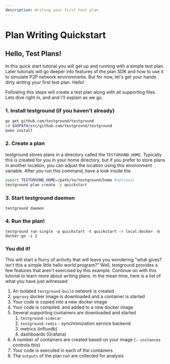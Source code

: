 ```yaml
---
description: Writing your first test plan
---
```


# Plan Writing Quickstart

## Hello, Test Plans!

In this quick start tutorial you will get up and running with a simple test plan. Later tutorials will go deeper into features of the plan SDK and how to use it to simulate P2P network environments. But for now, let's get your hands dirty writing your first test plan. Hello!

Following this steps will create a test plan along with all supporting files. Lets dive right in, and and I'll explain as we go.

### 1. Install testground \(if you haven't already\)

```bash
go get github.com/testground/testground
cd $GOPATH/src/github.com/testground/testground
make install
```

### 2. Create a plan

testground stores plans in a directory called the `TESTGROUND_HOME`. Typically this is created for you in your home directory, but if you prefer to store plans in another location, you can adjust the location using this environment variable. After you run this command, have a look inside the 

```bash
export TESTGROUND_HOME=/path/to/testground/home #optional
testground plan create -p quickstart
```

### 3. Start testground daemon

```text
testground daemon
```

### 4. Run the plan!

```text
testground run single -p quickstart -t quickstart -r local:docker -b docker:go -i 1
```

### You did it!

This will start a flurry of activity that will leave you wondering "what gives? isn't this a simple little hello world program?" Well, testground provides a few features that aren't  exercised by this example. Continue on with this tutorial to learn more about writing plans. In the mean time, here is a list of what you have just witnessed:

1. An isolated `testground-build` network is created
2. `goproxy` docker image is downloaded and a container is started
3. Your code is copied into a new docker image
4. Your code is compiled, and added to a new docker image
5. Several supporting containers are downloaded and started
   1. `testground-sidecar`
   2. `testground-redis` - synchronization service backend
   3. metrics \(influxdb\)
   4. dashboards \(Grafana\)
6. A number of containers are created based on your image \(`--instances` controls this\)
7. Your code is executed in each of the containers
8. The `outputs` of the plan run are collected for analysis

